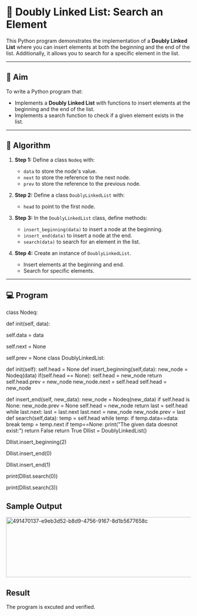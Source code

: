 # 📝 Doubly Linked List: Search an Element

This Python program demonstrates the implementation of a **Doubly Linked List** where you can insert elements at both the beginning and the end of the list. Additionally, it allows you to search for a specific element in the list.

---

## 🎯 Aim

To write a Python program that:
- Implements a **Doubly Linked List** with functions to insert elements at the beginning and the end of the list.
- Implements a search function to check if a given element exists in the list.

---

## 🧠 Algorithm

1. **Step 1:** Define a class `Nodeq` with:
   - `data` to store the node's value.
   - `next` to store the reference to the next node.
   - `prev` to store the reference to the previous node.

2. **Step 2:** Define a class `DoublyLinkedList` with:
   - `head` to point to the first node.

3. **Step 3:** In the `DoublyLinkedList` class, define methods:
   - `insert_beginning(data)` to insert a node at the beginning.
   - `insert_end(data)` to insert a node at the end.
   - `search(data)` to search for an element in the list.

4. **Step 4:** Create an instance of `DoublyLinkedList`.
   - Insert elements at the beginning and end.
   - Search for specific elements.

---

## 💻 Program
class Nodeq:

def init(self, data):

self.data = data 

self.next = None

self.prev = None
class DoublyLinkedList:

def init(self): self.head = None def insert_beginning(self,data): new_node = Nodeq(data)
if(self.head == None): self.head = new_node
return
self.head.prev = new_node
new_node.next = self.head
self.head = new_node

def insert_end(self, new_data): new_node = Nodeq(new_data) if self.head is None: new_node.prev = None self.head = new_node return last = self.head while last.next: last = last.next last.next = new_node new_node.prev = last def search(self,data): temp = self.head while temp: if temp.data==data: break temp = temp.next if temp==None: print("The given data doesnot exist:") return False return True Dllist = DoublyLinkedList()

Dllist.insert_beginning(2)

Dllist.insert_end(0)

Dllist.insert_end(1)

print(Dllist.search(0))

print(Dllist.search(3))

## Sample Output

<img width="626" height="164" alt="491470137-e9eb3d52-b8d9-4756-9167-8d1b5677658c" src="https://github.com/user-attachments/assets/547a7dfb-9b45-421c-9f7d-544c7022a665" />

## Result
The program is excuted and verified.


